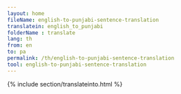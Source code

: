 ```yaml
---
layout: home
fileName: english-to-punjabi-sentence-translation
translatein: english_to_punjabi
folderName : translate
lang: th
from: en
to: pa
permalink: /th/english-to-punjabi-sentence-translation
tool: english-to-punjabi-sentence-translation
---
```

{% include section/translateinto.html %}